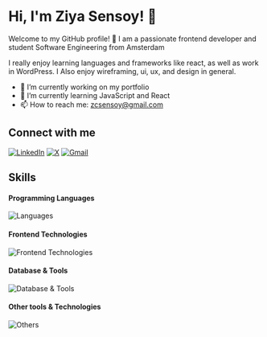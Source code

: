 # Hi, I'm Ziya Sensoy! 👋

Welcome to my GitHub profile! 🌟
I am a passionate frontend developer and student Software Engineering from Amsterdam

I really enjoy learning languages and frameworks like react, as well as work in WordPress.
I Also enjoy wireframing, ui, ux, and design in general.

- 🔭 I’m currently working on my portfolio 
- 🌱 I’m currently learning JavaScript and React 
- 📫 How to reach me: zcsensoy@gmail.com

## Connect with me
[![LinkedIn](https://skillicons.dev/icons?i=linkedin)](https://www.linkedin.com/in/ziyasensoy)
[![X](https://skillicons.dev/icons?i=twitter)](https://x.com/ziyasensoy)
[![Gmail](https://skillicons.dev/icons?i=gmail)](mailto:zcsensoy@gmail.com)


## Skills

#### Programming Languages
![Languages](https://skillicons.dev/icons?i=js,php,java,cs)

#### Frontend Technologies
![Frontend Technologies](https://skillicons.dev/icons?i=react,jquery,html,css,bootstrap,sass,wordpress)

#### Database & Tools
![Database & Tools](https://skillicons.dev/icons?i=mysql,mongodb)

#### Other tools & Technologies
![Others](https://skillicons.dev/icons?i=git,github,azure,vscode,idea,figma,gitlab)


